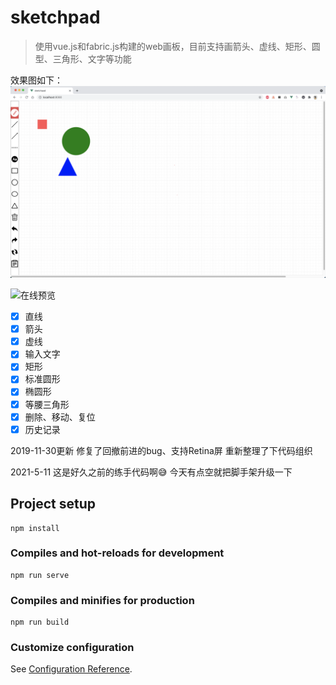 # sketchpad

>使用vue.js和fabric.js构建的web画板，目前支持画箭头、虚线、矩形、圆型、三角形、文字等功能

效果图如下：
!["效果图"](src/assets/img.png)

![在线预览](blog.hjplay.cn/vue-sketchpad/)

- [x] 直线
- [x] 箭头
- [x] 虚线
- [x] 输入文字
- [x] 矩形
- [x] 标准圆形
- [x] 椭圆形
- [x] 等腰三角形
- [x] 删除、移动、复位
- [x]  历史记录

2019-11-30更新 修复了回撤前进的bug、支持Retina屏 重新整理了下代码组织

2021-5-11  这是好久之前的练手代码啊😅 今天有点空就把脚手架升级一下

## Project setup
```
npm install
```

### Compiles and hot-reloads for development
```
npm run serve
```

### Compiles and minifies for production
```
npm run build
```

### Customize configuration
See [Configuration Reference](https://cli.vuejs.org/config/).
